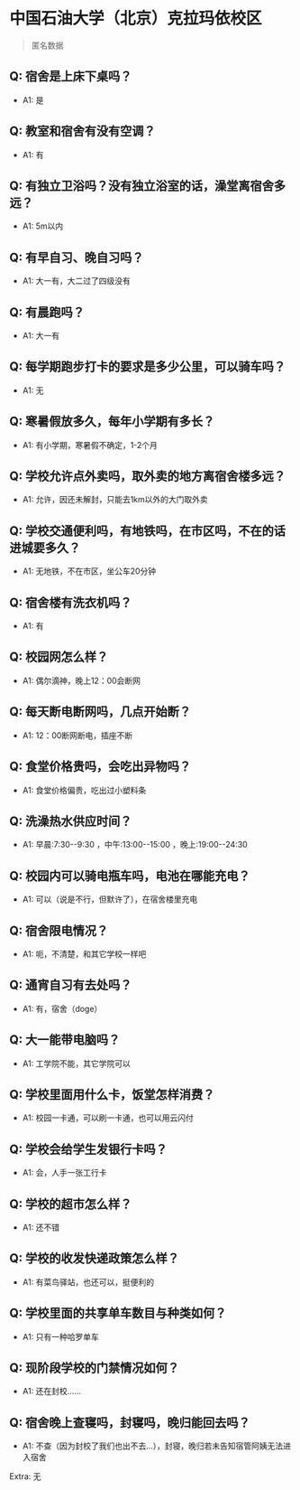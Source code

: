 # 中国石油大学（北京）克拉玛依校区

> 匿名数据

## Q: 宿舍是上床下桌吗？

- A1: 是

## Q: 教室和宿舍有没有空调？

- A1: 有

## Q: 有独立卫浴吗？没有独立浴室的话，澡堂离宿舍多远？

- A1: 5m以内

## Q: 有早自习、晚自习吗？

- A1: 大一有，大二过了四级没有

## Q: 有晨跑吗？

- A1: 大一有

## Q: 每学期跑步打卡的要求是多少公里，可以骑车吗？

- A1: 无

## Q: 寒暑假放多久，每年小学期有多长？

- A1: 有小学期，寒暑假不确定，1-2个月

## Q: 学校允许点外卖吗，取外卖的地方离宿舍楼多远？

- A1: 允许，因还未解封，只能去1km以外的大门取外卖

## Q: 学校交通便利吗，有地铁吗，在市区吗，不在的话进城要多久？

- A1: 无地铁，不在市区，坐公车20分钟

## Q: 宿舍楼有洗衣机吗？

- A1: 有

## Q: 校园网怎么样？

- A1: 偶尔滴神，晚上12：00会断网

## Q: 每天断电断网吗，几点开始断？

- A1: 12：00断网断电，插座不断

## Q: 食堂价格贵吗，会吃出异物吗？

- A1: 食堂价格偏贵，吃出过小塑料条

## Q: 洗澡热水供应时间？

- A1: 早晨:7:30--9:30 ，中午:13:00--15:00 ，晚上:19:00--24:30

## Q: 校园内可以骑电瓶车吗，电池在哪能充电？

- A1: 可以（说是不行，但默许了），在宿舍楼里充电

## Q: 宿舍限电情况？

- A1: 呃，不清楚，和其它学校一样吧

## Q: 通宵自习有去处吗？

- A1: 有，宿舍（doge）

## Q: 大一能带电脑吗？

- A1: 工学院不能，其它学院可以

## Q: 学校里面用什么卡，饭堂怎样消费？

- A1: 校园一卡通，可以刷一卡通，也可以用云闪付

## Q: 学校会给学生发银行卡吗？

- A1: 会，人手一张工行卡

## Q: 学校的超市怎么样？

- A1: 还不错

## Q: 学校的收发快递政策怎么样？

- A1: 有菜鸟驿站，也还可以，挺便利的

## Q: 学校里面的共享单车数目与种类如何？

- A1: 只有一种哈罗单车

## Q: 现阶段学校的门禁情况如何？

- A1: 还在封校……

## Q: 宿舍晚上查寝吗，封寝吗，晚归能回去吗？

- A1: 不查（因为封校了我们也出不去…），封寝，晚归若未告知宿管阿姨无法进入宿舍

Extra: 无